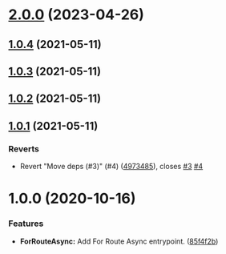 # [2.0.0](https://github.com/sethdix/nest-azure-ad-tokenator/compare/v1.0.4...v2.0.0) (2023-04-26)

## [1.0.4](https://github.com/sethdix/nest-azure-ad-tokenator/compare/v1.0.3...v1.0.4) (2021-05-11)

## [1.0.3](https://github.com/sethdix/nest-azure-ad-tokenator/compare/v1.0.2...v1.0.3) (2021-05-11)

## [1.0.2](https://github.com/sethdix/nest-azure-ad-tokenator/compare/v1.0.1...v1.0.2) (2021-05-11)

## [1.0.1](https://github.com/sethdix/nest-azure-ad-tokenator/compare/v1.0.0...v1.0.1) (2021-05-11)

### Reverts

- Revert "Move deps (#3)" (#4) ([4973485](https://github.com/sethdix/nest-azure-ad-tokenator/commit/4973485a273d87057e2f9dfd4e533ec4e771c61d)), closes [#3](https://github.com/sethdix/nest-azure-ad-tokenator/issues/3) [#4](https://github.com/sethdix/nest-azure-ad-tokenator/issues/4)

# 1.0.0 (2020-10-16)

### Features

- **ForRouteAsync:** Add For Route Async entrypoint. ([85f4f2b](https://github.com/sethdix/nest-azure-ad-tokenator/commit/85f4f2b15d711fc14acf1bb4d57d836c9886e9ae))
